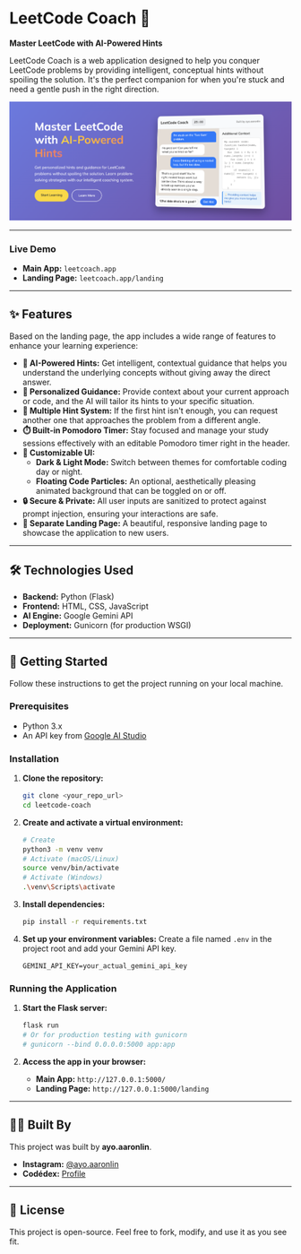 # LeetCode Coach 🤖

**Master LeetCode with AI-Powered Hints**

LeetCode Coach is a web application designed to help you conquer LeetCode problems by providing intelligent, conceptual hints without spoiling the solution. It's the perfect companion for when you're stuck and need a gentle push in the right direction.

![LeetCode Coach Preview](static/img/landing.png) 

---

### **Live Demo**

*   **Main App:** `leetcoach.app`
*   **Landing Page:** `leetcoach.app/landing`

---

## ✨ Features

Based on the landing page, the app includes a wide range of features to enhance your learning experience:

*   **🤖 AI-Powered Hints:** Get intelligent, contextual guidance that helps you understand the underlying concepts without giving away the direct answer.
*   **🎯 Personalized Guidance:** Provide context about your current approach or code, and the AI will tailor its hints to your specific situation.
*   **🔄 Multiple Hint System:** If the first hint isn't enough, you can request another one that approaches the problem from a different angle.
*   **⏱️ Built-in Pomodoro Timer:** Stay focused and manage your study sessions effectively with an editable Pomodoro timer right in the header.
*   **🎨 Customizable UI:**
    *   **Dark & Light Mode:** Switch between themes for comfortable coding day or night.
    *   **Floating Code Particles:** An optional, aesthetically pleasing animated background that can be toggled on or off.
*   **🔒 Secure & Private:** All user inputs are sanitized to protect against prompt injection, ensuring your interactions are safe.
*   **🚀 Separate Landing Page:** A beautiful, responsive landing page to showcase the application to new users.

---

## 🛠️ Technologies Used

*   **Backend:** Python (Flask)
*   **Frontend:** HTML, CSS, JavaScript
*   **AI Engine:** Google Gemini API
*   **Deployment:** Gunicorn (for production WSGI)

---

## 🚀 Getting Started

Follow these instructions to get the project running on your local machine.

### **Prerequisites**

*   Python 3.x
*   An API key from [Google AI Studio](https://makersuite.google.com/app/apikey)

### **Installation**

1.  **Clone the repository:**
    ```bash
    git clone <your_repo_url>
    cd leetcode-coach
    ```

2.  **Create and activate a virtual environment:**
    ```bash
    # Create
    python3 -m venv venv
    # Activate (macOS/Linux)
    source venv/bin/activate
    # Activate (Windows)
    .\venv\Scripts\activate
    ```

3.  **Install dependencies:**
    ```bash
    pip install -r requirements.txt
    ```

4.  **Set up your environment variables:**
    Create a file named `.env` in the project root and add your Gemini API key.
    ```
    GEMINI_API_KEY=your_actual_gemini_api_key
    ```

### **Running the Application**

1.  **Start the Flask server:**
    ```bash
    flask run
    # Or for production testing with gunicorn
    # gunicorn --bind 0.0.0.0:5000 app:app
    ```

2.  **Access the app in your browser:**
    *   **Main App:** `http://127.0.0.1:5000/`
    *   **Landing Page:** `http://127.0.0.1:5000/landing`

---

## 🧑‍💻 Built By

This project was built by **ayo.aaronlin**.

*   **Instagram:** [@ayo.aaronlin](https://www.instagram.com/ayo.aaronlin)
*   **Codédex:** [Profile](https://www.codedex.io/?utm_source=aaron&utm_medium=social_media&utm_campaign=ugc_creator_program)

---

## 📜 License

This project is open-source. Feel free to fork, modify, and use it as you see fit.